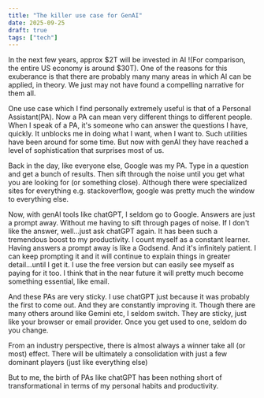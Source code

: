 ```yaml
---
title: "The killer use case for GenAI"
date: 2025-09-25
draft: true
tags: ["tech"]
---
```


In the next few years, approx $2T will be invested in AI !(For comparison, the entire US economy is around $30T). One of the reasons for this exuberance is that there are probably many many areas in which AI can be applied, in theory. We just may not have found a compelling narrative for them all.

One use case which I find personally extremely useful is that of a Personal Assistant(PA). Now a PA can mean very different things to different people. When I speak of a PA, it's someone who can answer the questions I have, quickly. It unblocks me in doing what I want, when I want to. Such utilities have been around for some time. But now with genAI they have reached a level of sophistication that surprises most of us.

Back in the day, like everyone else, Google was my PA. Type in a question and get a bunch of results. Then sift through the noise until you get what you are looking for (or something close). Although there were specialized sites for everything e.g. stackoverflow, google was pretty much the window to everything else.

Now, with genAI tools like chatGPT, I seldom go to Google. Answers are just a prompt away. Without me having to sift through pages of noise. If I don't like the answer, well...just ask chatGPT again. It has been such a tremendous boost to my productivity. I count myself as a constant learner. Having answers a prompt away is like a Godsend. And it's infinitely patient. I can keep prompting it and it will continue to explain things in greater detail...until I get it. I use the free version but can easily see myself as paying for it too. I think that in the near future it will pretty much become something essential, like email.

And these PAs are very sticky. I use chatGPT just because it was probably the first to come out. And they are constantly improving it. Though there are many others around like Gemini etc, I seldom switch. They are sticky, just like your browser or email provider. Once you get used to one, seldom do you change.

From an industry perspective, there is almost always a winner take all (or most) effect. There will be ultimately a consolidation with just a few dominant players (just like everything else)

But to me, the birth of PAs like chatGPT has been nothing short of transformational in terms of my personal habits and productivity.
